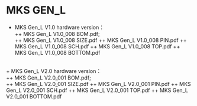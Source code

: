 # MKS GEN_L<br>
+ MKS Gen_L V1.0 hardware version：<br>
++ MKS Gen_L V1.0_008 BOM.pdf;<br>
++ MKS Gen_L V1.0_008 SIZE.pdf
++ MKS Gen_L V1.0_008 PIN.pdf
++ MKS Gen_L V1.0_008 SCH.pdf
++ MKS Gen_L V1.0_008 TOP.pdf
++ MKS Gen_L V1.0_008 BOTTOM.pdf
<br>
+ MKS Gen_L V2.0 hardware version：<br>
++ MKS Gen_L V2.0_001 BOM.pdf;<br>
++ MKS Gen_L V2.0_001 SIZE.pdf
++ MKS Gen_L V2.0_001 PIN.pdf
++ MKS Gen_L V2.0_001 SCH.pdf
++ MKS Gen_L V2.0_001 TOP.pdf
++ MKS Gen_L V2.0_001 BOTTOM.pdf
